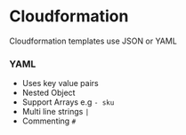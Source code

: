 # Cloudformation

Cloudformation templates use JSON or YAML


### YAML

- Uses key value pairs
- Nested Object
- Support Arrays e.g `- sku`
- Multi line strings `| `
- Commenting `#`
